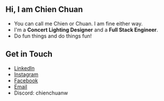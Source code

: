 <!--
**chienchuanw/chienchuanw** is a ✨ _special_ ✨ repository because its `README.md` (this file) appears on your GitHub profile.

Here are some ideas to get you started:

- 🔭 I’m currently working on ...
- 🌱 I’m currently learning ...
- 👯 I’m looking to collaborate on ...
- 🤔 I’m looking for help with ...
- 💬 Ask me about ...
- 📫 How to reach me: ...
- 😄 Pronouns: ...
- ⚡ Fun fact: ...
-->

## Hi, I am Chien Chuan

- You can call me Chien or Chuan. I am fine either way.
- I'm a **Concert Lighting Designer** and a **Full Stack Engineer**.
- Do fun things and do things fun!

## Get in Touch

- [LinkedIn](https://www.linkedin.com/in/chienchuanw/)
- [Instagram](https://www.instagram.com/chienchuanw/)
- [Facebook](https://www.facebook.com/chienchuan.wang/)
- [Email](mailto:chienchuanwww@gmail.com)
- Discord: chienchuanw
